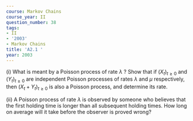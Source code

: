 ```yaml
---
course: Markov Chains
course_year: II
question_number: 38
tags:
- II
- '2003'
- Markov Chains
title: 'A2.1 '
year: 2003
---
```



(i) What is meant by a Poisson process of rate $\lambda$ ? Show that if $\left(X_{t}\right)_{t \geqslant 0}$ and $\left(Y_{t}\right)_{t \geqslant 0}$ are independent Poisson processes of rates $\lambda$ and $\mu$ respectively, then $\left(X_{t}+Y_{t}\right)_{t \geqslant 0}$ is also a Poisson process, and determine its rate.

(ii) A Poisson process of rate $\lambda$ is observed by someone who believes that the first holding time is longer than all subsequent holding times. How long on average will it take before the observer is proved wrong?